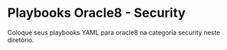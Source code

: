 # Playbooks Oracle8 - Security

Coloque seus playbooks YAML para oracle8 na categoria security neste diretório.
